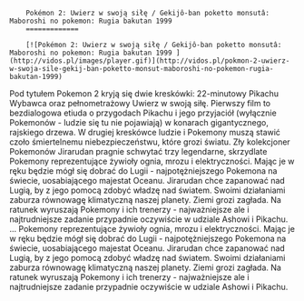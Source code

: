 
        Pokémon 2: Uwierz w swoją siłę / Gekijô-ban poketto monsutâ: Maboroshi no pokemon: Rugia bakutan 1999 
        =============
        
        [![Pokémon 2: Uwierz w swoją siłę / Gekijô-ban poketto monsutâ: Maboroshi no pokemon: Rugia bakutan 1999 ](http://vidos.pl/images/player.gif)](http://vidos.pl/pokmon-2-uwierz-w-swoja-sile-gekij-ban-poketto-monsut-maboroshi-no-pokemon-rugia-bakutan-1999)
        
        
 Pod tytułem Pokemon 2 kryją się dwie kreskówki: 22-minutowy Pikachu Wybawca oraz pełnometrażowy Uwierz w swoją siłę. Pierwszy film to bezdialogowa etiuda o przygodach Pikachu i jego przyjaciół (wyłącznie Pokemonów - ludzie się tu nie pojawiają) w konarach gigantycznego, rajskiego drzewa. W drugiej kreskówce ludzie i Pokemony muszą stawić czoło śmiertelnemu niebezpieczeństwu, które grozi światu. Zły kolekcjoner Pokemonów Jirarudan pragnie schwytać trzy legendarne, skrzydlate Pokemony reprezentujące żywioły ognia, mrozu i elektryczności. Mając je w ręku będzie mógł się dobrać do Lugii - najpotężniejszego Pokemona na świecie, uosabiającego majestat Oceanu. Jirarudan chce zapanować nad Lugią, by z jego pomocą zdobyć władzę nad światem. Swoimi działaniami zaburza równowagę klimatyczną naszej planety. Ziemi grozi zagłada. Na ratunek wyruszają Pokemony i ich trenerzy - najważniejsze ale i najtrudniejsze zadanie przypadnie oczywiście w udziale Ashowi i Pikachu.   ... Pokemony reprezentujące żywioły ognia, mrozu i elektryczności. Mając je w ręku będzie mógł się dobrać do Lugii - najpotężniejszego Pokemona na świecie, uosabiającego majestat Oceanu. Jirarudan chce zapanować nad Lugią, by z jego pomocą zdobyć władzę nad światem. Swoimi działaniami zaburza równowagę klimatyczną naszej planety. Ziemi grozi zagłada. Na ratunek wyruszają Pokemony i ich trenerzy - najważniejsze ale i najtrudniejsze zadanie przypadnie oczywiście w udziale Ashowi i Pikachu.
    